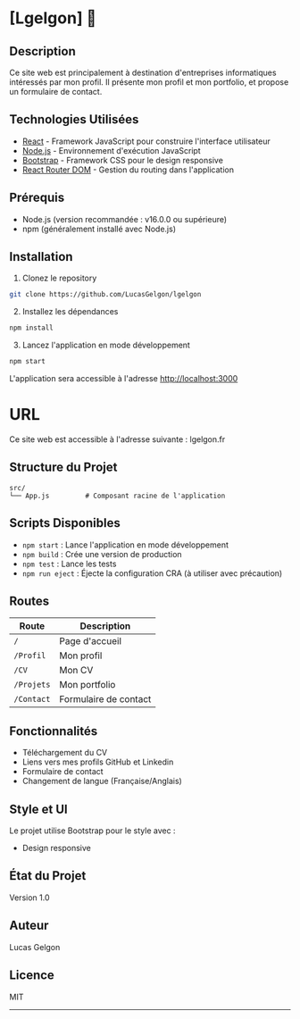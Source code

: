 # [Lgelgon] 🚀

## Description

Ce site web est principalement à destination d'entreprises informatiques intéressés par mon profil.
Il présente mon profil et mon portfolio, et propose un formulaire de contact.

## Technologies Utilisées

- [React](https://reactjs.org/) - Framework JavaScript pour construire l'interface utilisateur
- [Node.js](https://nodejs.org/) - Environnement d'exécution JavaScript
- [Bootstrap](https://getbootstrap.com/) - Framework CSS pour le design responsive
- [React Router DOM](https://reactrouter.com/) - Gestion du routing dans l'application

## Prérequis

- Node.js (version recommandée : v16.0.0 ou supérieure)
- npm (généralement installé avec Node.js)

## Installation

1. Clonez le repository
```bash
git clone https://github.com/LucasGelgon/lgelgon
```

2. Installez les dépendances
```bash
npm install
```

3. Lancez l'application en mode développement
```bash
npm start
```
L'application sera accessible à l'adresse [http://localhost:3000](http://localhost:3000)

# URL

Ce site web est accessible à l'adresse suivante : lgelgon.fr

## Structure du Projet

```
src/
└── App.js         # Composant racine de l'application
```

## Scripts Disponibles

- `npm start` : Lance l'application en mode développement
- `npm build` : Crée une version de production
- `npm test` : Lance les tests
- `npm run eject` : Éjecte la configuration CRA (à utiliser avec précaution)

## Routes

| Route | Description |
|-------|-------------|
| `/` | Page d'accueil |
| `/Profil` | Mon profil|
| `/CV` | Mon CV |
| `/Projets` | Mon portfolio|
| `/Contact` | Formulaire de contact |

## Fonctionnalités

- Téléchargement du CV
- Liens vers mes profils GitHub et Linkedin
- Formulaire de contact
- Changement de langue (Française/Anglais)

## Style et UI

Le projet utilise Bootstrap pour le style avec :
- Design responsive

## État du Projet

Version 1.0

## Auteur

Lucas Gelgon

## Licence

MIT

---
